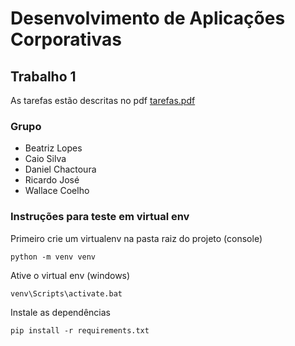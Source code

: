 # Desenvolvimento de Aplicações Corporativas

## Trabalho 1

As tarefas estão descritas no pdf [tarefas.pdf](/tarefas.pdf)

### Grupo

- Beatriz Lopes
- Caio Silva
- Daniel Chactoura
- Ricardo José
- Wallace Coelho

### Instruções para teste em virtual env

Primeiro crie um virtualenv na pasta raiz do projeto (console)

```
python -m venv venv
```

Ative o virtual env (windows)

```
venv\Scripts\activate.bat
```

Instale as dependências
```
pip install -r requirements.txt
```
